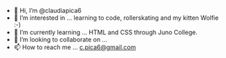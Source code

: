 - 👋 Hi, I’m @claudiapica6
- 👀 I’m interested in ... learning to code, rollerskating and my kitten Wolfie :-)
- 🌱 I’m currently learning ... HTML and CSS through Juno College.
- 💞️ I’m looking to collaborate on ... 
- 📫 How to reach me ... c.pica6@gmail.com

<!---
claudiapica6/claudiapica6 is a ✨ special ✨ repository because its `README.md` (this file) appears on your GitHub profile.
You can click the Preview link to take a look at your changes.
--->
